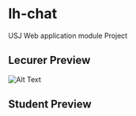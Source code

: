 # lh-chat

USJ Web application module Project

## Lecurer Preview

![Alt Text](https://github.com/username/repository/raw/branch/images/image.jpg)

## Student Preview
